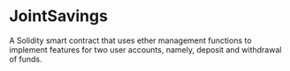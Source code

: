 # JointSavings
A Solidity smart contract that uses ether management functions to implement features for two user accounts, namely, deposit and withdrawal of funds.
